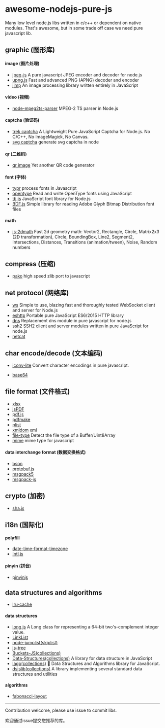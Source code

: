 # awesome-nodejs-pure-js

Many low level node.js libs written in c/c++ or dependent on native modules. That's awesome, but in some trade off case we need pure javascript lib.


## graphic (图形库)
#### image (图片处理)
* [jpeg-js](https://github.com/eugeneware/jpeg-js) A pure javascript JPEG encoder and decoder for node.js
* [upng.js](https://github.com/photopea/UPNG.js) Fast and advanced PNG (APNG) decoder and encoder
* [jimp](https://github.com/oliver-moran/jimp) An image processing library written entirely in JavaScript

#### video (视频)
* [node-mpeg2ts-parser](https://github.com/t6tn4k/node-mpeg2ts-parser) MPEG-2 TS parser in Node.js

#### captcha (验证码)
* [trek captcha](https://github.com/trekjs/captcha) A Lightweight Pure JavaScript Captcha for Node.js. No C/C++, No ImageMagick, No Canvas.
* [svg captcha](https://github.com/lemonce/svg-captcha) generate svg captcha in node

#### qr (二维码)
* [qr image](https://github.com/alexeyten/qr-image) Yet another QR code generator

#### font (字体)
* [typr](https://github.com/photopea/Typr.js) process fonts in Javascript
* [opentype](https://github.com/nodebox/opentype.js) Read and write OpenType fonts using JavaScript
* [ttj.js](https://github.com/ynakajima/ttf.js) JavaScript font library for Node.js
* [BDF.js](https://github.com/victorporof/BDF.js) Simple library for reading Adobe Glyph Bitmap Distribution font files

#### math
* [js-2dmath](https://github.com/llafuente/js-2dmath) Fast 2d geometry math: Vector2, Rectangle, Circle, Matrix2x3 (2D transformation), Circle, BoundingBox, Line2, Segment2, Intersections, Distances, Transitions (animation/tween), Noise, Random numbers

## compress (压缩)
* [pako](https://github.com/nodeca/pako) high speed zlib port to javascript
  

## net protocol (网络库)
* [ws](https://github.com/websockets/ws) Simple to use, blazing fast and thoroughly tested WebSocket client and server for Node.js
* [eshttp](https://github.com/iefserge/eshttp)  Portable pure JavaScript ES6/2015 HTTP library
* [dns](https://github.com/tjfontaine/node-dns) Replacement dns module in pure javascript for node.js
* [ssh2](https://github.com/mscdex/ssh2) SSH2 client and server modules written in pure JavaScript for node.js
* [netcat](https://github.com/roccomuso/netcat)
  
## char encode/decode (文本编码)
* [iconv-lite](https://github.com/ashtuchkin/iconv-lite) Convert character encodings in pure javascript.

* [base64](https://github.com/beatgammit/base64-js)
  
## file format (文件格式)
* [xlsx](https://github.com/SheetJS/js-xlsx)
* [jsPDF](https://github.com/MrRio/jsPDF)
* [pdf.js](https://github.com/mozilla/pdf.js)
* [pdfmake](https://github.com/bpampuch/pdfmake)
* [plist](https://github.com/TooTallNate/plist.js)
* [xmldom](https://github.com/jindw/xmldom) xml
* [file-type](https://github.com/sindresorhus/file-type) Detect the file type of a Buffer/Uint8Array 
* [mime](https://github.com/broofa/node-mime) mime type for javascript

#### data interchange format (数据交换格式)
* [bson](https://github.com/mongodb/js-bson)
* [protobuf.js](https://github.com/dcodeIO/protobuf.js)
* [msgpack5](https://github.com/mcollina/msgpack5)
* [msgpack-js](https://github.com/creationix/msgpack-js)

## crypto (加密)
* [sha.js](https://github.com/crypto-browserify/sha.js)

## i18n (国际化)

#### polyfill
* [date-time-format-timezone](https://github.com/yahoo/date-time-format-timezone)
* [Intl.js](https://github.com/andyearnshaw/Intl.js)

#### pinyin (拼音)
* [pinyinjs](https://github.com/sxei/pinyinjs)

## data structures and algorithms  
* [lru-cache](https://github.com/isaacs/node-lru-cache)

#### data structures
* [long.js](https://github.com/dcodeIO/long.js) A Long class for representing a 64-bit two's-complement integer value.
* [LinkList](https://github.com/isaacs/yallist)
* [node-jumplist(skiplist)](https://github.com/superisaac/node-jumplist)
* [js-tree](https://github.com/wangzuo/js-tree)
* [Buckets-JS(collections)](https://github.com/mauriciosantos/Buckets-JS)
* [Data-Structures(collections)](https://github.com/Bishop92/JavaScript-Data-Structures) A library for data structure in JavaScript
* [lago(collections)](https://github.com/yangshun/lago) 🌴 Data Structures and Algorithms library for JavaScript.
* [dsjslib(collections)](https://github.com/monmohan/dsjslib) A library implementing several standard data structures and utilities

#### algorithms
* [fabonacci-layout](https://github.com/heineiuo/fabonacci-layout)

---

Contribution welcome, please use issue to commit libs.

欢迎通过issue提交您推荐的库。

